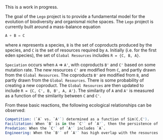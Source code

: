 This is a work in progress.

The goal of the `Lego` project is to provide a fundamental model for the evolution of biodiversity and organismal niche spaces. The `Lego` project is currently built around a mass-balance equation
```S
A + B = C
```
where `A` represents a species, `B` is the set of coproducts produced by the species, and `C` is the set of resources required by `A`. 
Initially (i.e. for the first eden species), the set of `Global Resources` includes `R = {C, B, A}`.

`Speciation` occurs when `A` => `A'`, with coproducts `B'` and `C'` based on some mutation rate. 
The new resources `C'` are modified from `C`, and partly drawn from the `Global Resources`.
The coproducts `B'` are modified from `B`, and partly drawn from the `Global Resources`.
There is some probability of creating a new coproduct.
The `Global Resources` are then updated to include `R = {C, C', B, B', A, A'}`.
The similarity of `A` and `A'` is measured as a function of the similarity between `C` and `C'`.

From these basic reactions, the following ecological relationships can be observed:
```S
Competition: (`A` vs. `A'`) determined as a function of Sim(C,C').
Facilitation: When `B` is in the `C'` of `A'`, then the persistence of A facilitates the persistence of `A'`.
Predation: When the `C'` of `A'` includes `A`.
Engineering: When the `B'` of `A'` has high overlap with the resources of many species.
